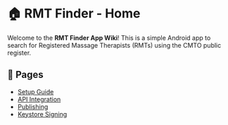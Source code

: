# 🏠 RMT Finder - Home

Welcome to the **RMT Finder App Wiki**! This is a simple Android app to search for Registered Massage Therapists (RMTs) using the CMTO public register.

## 📖 Pages
- [Setup Guide](Setup-Guide.md)
- [API Integration](API-Integration.md)
- [Publishing](Publishing.md)
- [Keystore Signing](Keystore-Signing.md)
